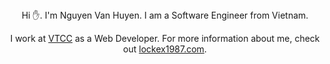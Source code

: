 <div align="center">
Hi ✋. I'm Nguyen Van Huyen. I am a Software Engineer from Vietnam.

I work at [VTCC](https://vtcc.vn/) as a Web Developer. For more information about me,
check out [lockex1987.com](https://lockex1987.com/).
</div>
